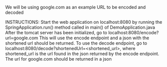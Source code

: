 We will be using google.com as an example URL to be encoded and decoded

INSTRUCTIONS:
Start the web application on localhost:8080 by running the SpringApplication.run() method called in main() of DemoApplication.java
After the tomcat server has been initialized, go to localhost:8080/encode?url=google.com
This will use the encode endpoint and a json with the shortened url should be returned.
To use the decode endpoint, go to localhost:8080/decode?shortenedUrl=<shortened_url>, where shortened_url is the url found in the json returned by the encode endpoint. 
The url for google.com should be returned in a json
